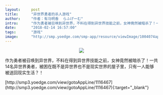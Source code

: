 ```yaml
---
layout:     post
title:      "异世界勇者的杀人游戏"
author:     "作者：有马明香  らふげーむ"
intro:      "作为勇者被召唤到异世界，不料在得到异世界技能之前，女神竟然被暗杀了！一共14名异世界勇者，被困在既不是异世界也不是现实世界的屋子里，只有一人能够被送回现实生活？！"
date:       "2018-02-14 16:57:00"
tags:       "游戏"
image:      "http://smp.yoedge.com/smp-app/resource/viewImage/1004074appline.png"
---
```

<div style="text-align: center">
<p><img src="http://smp.yoedge.com/smp-app/resource/viewImage/1004074appline.png"/></p>
</div>
<p class="post-meta">
<span>作为勇者被召唤到异世界，不料在得到异世界技能之前，女神竟然被暗杀了！一共14名异世界勇者，被困在既不是异世界也不是现实世界的屋子里，只有一人能够被送回现实生活？！</span>
</p>
[http://smp3.yoedge.com/view/gotoAppLine/1116467](http://smp3.yoedge.com/view/gotoAppLine/1116467){:target="_blank"}


